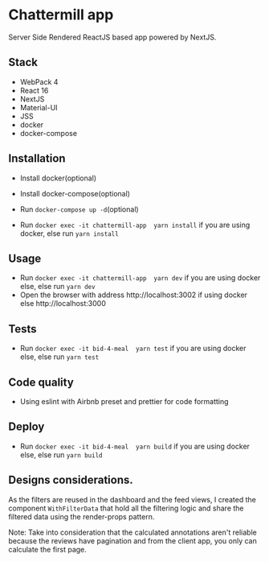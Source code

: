 # Chattermill app
Server Side Rendered ReactJS based app powered by NextJS.

## Stack
- WebPack 4
- React 16
- NextJS
- Material-UI
- JSS
- docker
- docker-compose

## Installation

 - Install docker(optional)

 - Install docker-compose(optional)

 - Run `docker-compose up -d`(optional)

 - Run `docker exec -it chattermill-app  yarn install` if you are using
 docker, else run `yarn install`

## Usage
 - Run `docker exec -it chattermill-app  yarn dev` if you are using
 docker else, else run `yarn dev`
 - Open the browser with address http://localhost:3002 if using docker else
 http://localhost:3000

## Tests
 - Run `docker exec -it bid-4-meal  yarn test` if you are using
 docker else, else run `yarn test`

## Code quality
 - Using eslint with Airbnb preset and prettier for code formatting

## Deploy
- Run `docker exec -it bid-4-meal  yarn build` if you are using
 docker else, else run `yarn build`

## Designs considerations.
As the filters are reused in the dashboard and the feed views, I created
the component `WithFilterData` that hold all the filtering logic and share the filtered data
using the render-props pattern.

Note: Take into consideration that the calculated annotations aren't  reliable because
the reviews have pagination and from the client app, you only can calculate the first page.